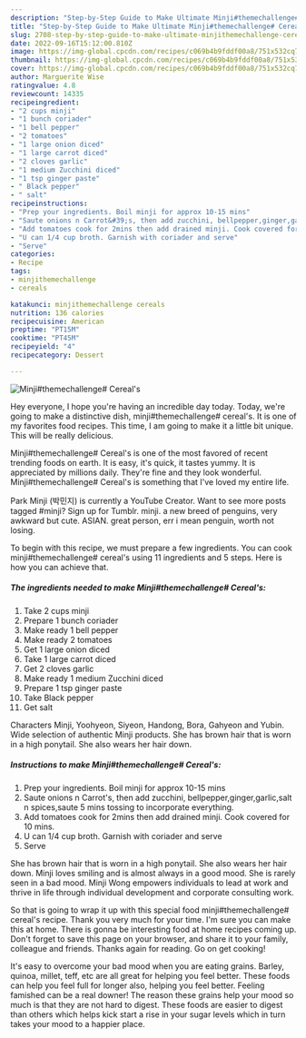 ```yaml
---
description: "Step-by-Step Guide to Make Ultimate Minji#themechallenge# Cereal&amp;#39;s"
title: "Step-by-Step Guide to Make Ultimate Minji#themechallenge# Cereal&amp;#39;s"
slug: 2708-step-by-step-guide-to-make-ultimate-minjithemechallenge-cereal-and-39-s
date: 2022-09-16T15:12:00.810Z
image: https://img-global.cpcdn.com/recipes/c069b4b9fddf00a8/751x532cq70/minjithemechallenge-cereals-recipe-main-photo.jpg
thumbnail: https://img-global.cpcdn.com/recipes/c069b4b9fddf00a8/751x532cq70/minjithemechallenge-cereals-recipe-main-photo.jpg
cover: https://img-global.cpcdn.com/recipes/c069b4b9fddf00a8/751x532cq70/minjithemechallenge-cereals-recipe-main-photo.jpg
author: Marguerite Wise
ratingvalue: 4.8
reviewcount: 14335
recipeingredient:
- "2 cups minji"
- "1 bunch coriader"
- "1 bell pepper"
- "2 tomatoes"
- "1 large onion diced"
- "1 large carrot diced"
- "2 cloves garlic"
- "1 medium Zucchini diced"
- "1 tsp ginger paste"
- " Black pepper"
- " salt"
recipeinstructions:
- "Prep your ingredients. Boil minji for approx 10-15 mins"
- "Saute onions n Carrot&#39;s, then add zucchini, bellpepper,ginger,garlic,salt n spices,saute 5 mins tossing to incorporate everything."
- "Add tomatoes cook for 2mins then add drained minji. Cook covered for 10 mins."
- "U can 1/4 cup broth. Garnish with coriader and serve"
- "Serve"
categories:
- Recipe
tags:
- minjithemechallenge
- cereals

katakunci: minjithemechallenge cereals 
nutrition: 136 calories
recipecuisine: American
preptime: "PT15M"
cooktime: "PT45M"
recipeyield: "4"
recipecategory: Dessert

---
```



![Minji#themechallenge# Cereal&#39;s](https://img-global.cpcdn.com/recipes/c069b4b9fddf00a8/751x532cq70/minjithemechallenge-cereals-recipe-main-photo.jpg)

Hey everyone, I hope you're having an incredible day today. Today, we're going to make a distinctive dish, minji#themechallenge# cereal&#39;s. It is one of my favorites food recipes. This time, I am going to make it a little bit unique. This will be really delicious.

Minji#themechallenge# Cereal&#39;s is one of the most favored of recent trending foods on earth. It is easy, it's quick, it tastes yummy. It is appreciated by millions daily. They're fine and they look wonderful. Minji#themechallenge# Cereal&#39;s is something that I've loved my entire life.

Park Minji (박민지) is currently a YouTube Creator. Want to see more posts tagged #minji? Sign up for Tumblr. minji. a new breed of penguins, very awkward but cute. ASIAN. great person, err i mean penguin, worth not losing.


To begin with this recipe, we must prepare a few ingredients. You can cook minji#themechallenge# cereal&#39;s using 11 ingredients and 5 steps. Here is how you can achieve that.

<!--inarticleads1-->

##### The ingredients needed to make Minji#themechallenge# Cereal&#39;s:

1. Take 2 cups minji
1. Prepare 1 bunch coriader
1. Make ready 1 bell pepper
1. Make ready 2 tomatoes
1. Get 1 large onion diced
1. Take 1 large carrot diced
1. Get 2 cloves garlic
1. Make ready 1 medium Zucchini diced
1. Prepare 1 tsp ginger paste
1. Take  Black pepper
1. Get  salt


Characters Minji, Yoohyeon, Siyeon, Handong, Bora, Gahyeon and Yubin. Wide selection of authentic Minji products. She has brown hair that is worn in a high ponytail. She also wears her hair down. 

<!--inarticleads2-->

##### Instructions to make Minji#themechallenge# Cereal&#39;s:

1. Prep your ingredients. Boil minji for approx 10-15 mins
1. Saute onions n Carrot&#39;s, then add zucchini, bellpepper,ginger,garlic,salt n spices,saute 5 mins tossing to incorporate everything.
1. Add tomatoes cook for 2mins then add drained minji. Cook covered for 10 mins.
1. U can 1/4 cup broth. Garnish with coriader and serve
1. Serve


She has brown hair that is worn in a high ponytail. She also wears her hair down. Minji loves smiling and is almost always in a good mood. She is rarely seen in a bad mood. Minji Wong empowers individuals to lead at work and thrive in life through individual development and corporate consulting work. 

So that is going to wrap it up with this special food minji#themechallenge# cereal&#39;s recipe. Thank you very much for your time. I'm sure you can make this at home. There is gonna be interesting food at home recipes coming up. Don't forget to save this page on your browser, and share it to your family, colleague and friends. Thanks again for reading. Go on get cooking!

It's easy to overcome your bad mood when you are eating grains. Barley, quinoa, millet, teff, etc are all great for helping you feel better. These foods can help you feel full for longer also, helping you feel better. Feeling famished can be a real downer! The reason these grains help your mood so much is that they are not hard to digest. These foods are easier to digest than others which helps kick start a rise in your sugar levels which in turn takes your mood to a happier place.

